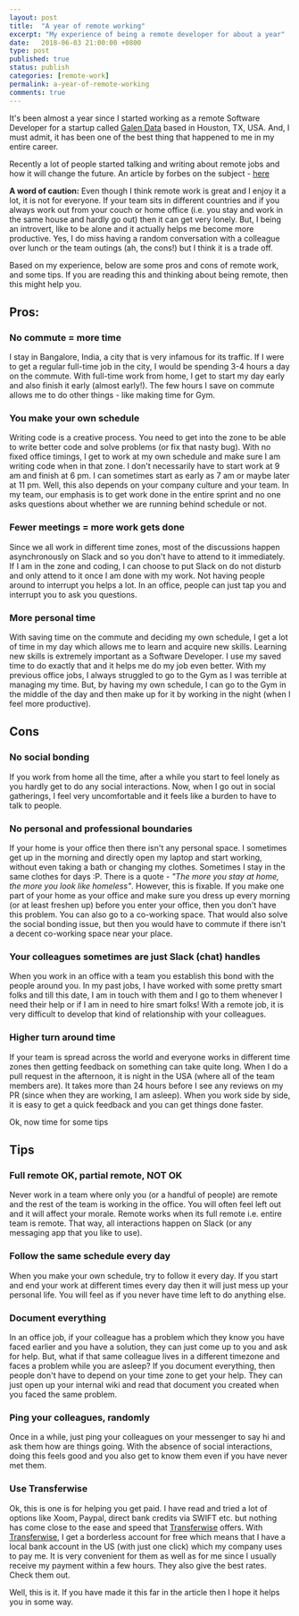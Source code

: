 ```yaml
---
layout: post
title:  "A year of remote working"
excerpt: "My experience of being a remote developer for about a year"
date:   2018-06-03 21:00:00 +0800
type: post
published: true
status: publish
categories: [remote-work]
permalink: a-year-of-remote-working
comments: true
---
```


It's been almost a year since I started working as a remote Software Developer for a startup called [Galen Data](http://galendata.com) based in Houston, TX, USA. And, I must admit, it has been one of the best thing that happened to me in my entire career.

Recently a lot of people started talking and writing about remote jobs and how it will change the future. An article by forbes on the subject - [here](https://www.forbes.com/sites/williamarruda/2017/02/16/how-remote-work-is-changing-and-what-it-means-for-your-future)

**A word of caution:** Even though I think remote work is great and I enjoy it a lot, it is not for everyone. If your team sits in different countries and if you always work out from your couch or home office (i.e. you stay and work in the same house and hardly go out) then it can get very lonely. But, I being an introvert, like to be alone and it actually helps me become more productive. Yes, I do miss having a random conversation with a colleague over lunch or the team outings (ah, the cons!) but I think it is a trade off.

Based on my experience, below are some pros and cons of remote work, and some tips. If you are reading this and thinking about being remote, then this might help you.

## Pros:

###  No commute = more time
I stay in Bangalore, India, a city that is very infamous for its traffic. If I were to get a regular full-time job in the city, I would be spending 3-4 hours a day on the commute. With full-time work from home, I get to start my day early and also finish it early (almost early!). The few hours I save on commute allows me to do other things - like making time for Gym.

### You make your own schedule
Writing code is a creative process. You need to get into the zone to be able to write better code and solve problems (or fix that nasty bug). With no fixed office timings, I get to work at my own schedule and make sure I am writing code when in that zone. I don't necessarily have to start work at 9 am and finish at 6 pm. I can sometimes start as early as 7 am or maybe later at 11 pm. Well, this also depends on your company culture and your team. In my team, our emphasis is to get work done in the entire sprint and no one asks questions about whether we are running behind schedule or not.

### Fewer meetings = more work gets done

Since we all work in different time zones, most of the discussions happen asynchronously on Slack and so you don't have to attend to it immediately. If I am in the zone and coding, I can choose to put Slack on do not disturb and only attend to it once I am done with my work. Not having people around to interrupt you helps a lot. In an office, people can just tap you and interrupt you to ask you questions.

### More personal time
With saving time on the commute and deciding my own schedule, I get a lot of time in my day which allows me to learn and acquire new skills. Learning new skills is extremely important as a Software Developer. I use my saved time to do exactly that and it helps me do my job even better. With my previous office jobs, I always struggled to go to the Gym as I was terrible at managing my time. But, by having my own schedule, I can go to the Gym in the middle of the day and then make up for it by working in the night (when I feel more productive).

## Cons

### No social bonding
If you work from home all the time, after a while you start to feel lonely as you hardly get to do any social interactions. Now, when I go out in social gatherings, I feel very uncomfortable and it feels like a burden to have to talk to people.

### No personal and professional boundaries
If your home is your office then there isn't any personal space. I sometimes get up in the morning and directly open my laptop and start working, without even taking a bath or changing my clothes. Sometimes I stay in the same clothes for days :P. There is a quote - *"The more you stay at home, the more you look like homeless"*. However, this is fixable. If you make one part of your home as your office and make sure you dress up every morning (or at least freshen up) before you enter your office, then you don't have this problem. You can also go to a co-working space. That would also solve the social bonding issue, but then you would have to commute if there isn't a decent co-working space near your place.

### Your colleagues sometimes are just Slack (chat) handles
When you work in an office with a team you establish this bond with the people around you. In my past jobs, I have worked with some pretty smart folks and till this date, I am in touch with them and I go to them whenever I need their help or if I am in need to hire smart folks! With a remote job, it is very difficult to develop that kind of relationship with your colleagues.

### Higher turn around time
If your team is spread across the world and everyone works in different time zones then getting feedback on something can take quite long. When I do a pull request in the afternoon, it is night in the USA (where all of the team members are). It takes more than 24 hours before I see any reviews on my PR (since when they are working, I am asleep). When you work side by side, it is easy to get a quick feedback and you can get things done faster.

Ok, now time for some tips

## Tips

### Full remote OK, partial remote, NOT OK
Never work in a team where only you (or a handful of people) are remote and the rest of the team is working in the office. You will often feel left out and it will affect your morale. Remote works when its full remote i.e. entire team is remote. That way, all interactions happen on Slack (or any messaging app that you like to use).

### Follow the same schedule every day
When you make your own schedule, try to follow it every day. If you start and end your work at different times every day then it will just mess up your personal life. You will feel as if you never have time left to do anything else.

### Document everything
In an office job, if your colleague has a problem which they know you have faced earlier and you have a solution, they can just come up to you and ask for help. But, what if that same colleague lives in a different timezone and faces a problem while you are asleep? If you document everything, then people don't have to depend on your time zone to get your help. They can just open up your internal wiki and read that document you created when you faced the same problem.

### Ping your colleagues, randomly
Once in a while, just ping your colleagues on your messenger to say hi and ask them how are things going. With the absence of social interactions, doing this feels good and you also get to know them even if you have never met them.

### Use Transferwise
Ok, this is one is for helping you get paid. I have read and tried a lot of options like Xoom, Paypal, direct bank credits via SWIFT etc. but nothing has come close to the ease and speed that [Transferwise](https://transferwise.com/u/taherd1) offers. With [Transferwise](https://transferwise.com/u/taherd1), I get a borderless account for free which means that I have a local bank account in the US (with just one click) which my company uses to pay me. It is very convenient for them as well as for me since I usually receive my payment within a few hours. They also give the best rates. Check them out.

Well, this is it. If you have made it this far in the article then I hope it helps you in some way.
